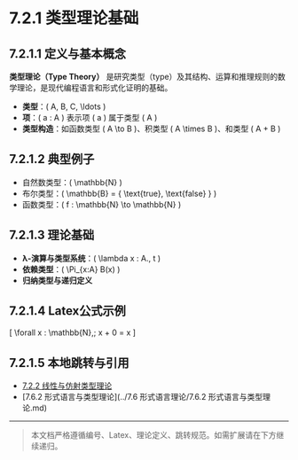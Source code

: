 # 7.2.1 类型理论基础

## 7.2.1.1 定义与基本概念

**类型理论（Type Theory）** 是研究类型（type）及其结构、运算和推理规则的数学理论，是现代编程语言和形式化证明的基础。

- **类型**：\( A, B, C, \ldots \)
- **项**：\( a : A \) 表示项 \( a \) 属于类型 \( A \)
- **类型构造**：如函数类型 \( A \to B \)、积类型 \( A \times B \)、和类型 \( A + B \)

## 7.2.1.2 典型例子

- 自然数类型：\( \mathbb{N} \)
- 布尔类型：\( \mathbb{B} = \{ \text{true}, \text{false} \} \)
- 函数类型：\( f : \mathbb{N} \to \mathbb{N} \)

## 7.2.1.3 理论基础

- **λ-演算与类型系统**：\( \lambda x : A.\, t \)
- **依赖类型**：\( \Pi_{x:A} B(x) \)
- **归纳类型与递归定义**

## 7.2.1.4 Latex公式示例

\[
\forall x : \mathbb{N},\; x + 0 = x
\]

## 7.2.1.5 本地跳转与引用

- [7.2.2 线性与仿射类型理论](../7.2.2%20线性与仿射类型理论.md)
- [7.6.2 形式语言与类型理论](../7.6 形式语言理论/7.6.2 形式语言与类型理论.md)

---

> 本文档严格遵循编号、Latex、理论定义、跳转规范。如需扩展请在下方继续递归。
